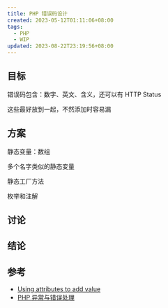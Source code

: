 ```yaml
---
title: PHP 错误码设计
created: 2023-05-12T01:11:06+08:00
tags:
  - PHP
  - WIP
updated: 2023-08-22T23:19:56+08:00
---
```


## 目标

错误码包含：数字、英文、含义，还可以有 HTTP Status

这些最好放到一起，不然添加时容易漏

## 方案

静态变量：数组

多个名字类似的静态变量

静态工厂方法

枚举和注解

## 讨论

## 结论

## 参考

- [Using attributes to add value](https://laravel-news.com/using-attributes-to-add-value?utm_medium=email&utm_campaign=Laravel%20News%20Daily%202023-04-27&utm_content=Laravel%20News%20Daily%202023-04-27+CID_8d1e7adeaf80f59533f51d1e5bc52d9d&utm_source=email%20marketing&utm_term=Using%20attributes%20to%20add%20value)
- [PHP 异常与错误处理](https://mp.weixin.qq.com/s/H3iLccKXIp6tkzbNULYFKw)
